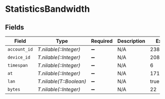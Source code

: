 # StatisticsBandwidth


## Fields

| Field                   | Type                    | Required                | Description             | Example                 |
| ----------------------- | ----------------------- | ----------------------- | ----------------------- | ----------------------- |
| `account_id`            | *T.nilable(::Integer)*  | :heavy_minus_sign:      | N/A                     | 238960586               |
| `device_id`             | *T.nilable(::Integer)*  | :heavy_minus_sign:      | N/A                     | 208                     |
| `timespan`              | *T.nilable(::Integer)*  | :heavy_minus_sign:      | N/A                     | 6                       |
| `at`                    | *T.nilable(::Integer)*  | :heavy_minus_sign:      | N/A                     | 1718387650              |
| `lan`                   | *T.nilable(T::Boolean)* | :heavy_minus_sign:      | N/A                     | true                    |
| `bytes`                 | *T.nilable(::Integer)*  | :heavy_minus_sign:      | N/A                     | 22                      |
